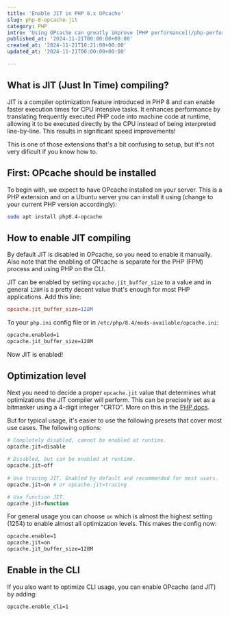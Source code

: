 ```yaml
---
title: 'Enable JIT in PHP 8.x OPcache'
slug: php-8-opcache-jit
category: PHP
intro: 'Using OPcache can greatly improve [PHP performance](/php-performance). By enabling Just In Time (JIT) compiling in OPcache you can improve it even more.'
published_at: '2024-11-21T00:00:00+00:00'
created_at: '2024-11-21T10:21:08+00:00'
updated_at: '2024-11-21T00:00:00+00:00'

---
```

## What is JIT (Just In Time) compiling?

JIT is a compiler optimization feature introduced in PHP 8 and can enable faster execution times for CPU intensive tasks.  It enhances performance by translating frequently executed PHP code into machine code at runtime, allowing it to be executed directly by the CPU instead of being interpreted line-by-line. This results in significant speed improvements!

This is one of those extensions that's a bit confusing to setup, but it's not very dificult if you know how to.

## First: OPcache should be installed

To begin with, we expect to have OPcache installed on your server. This is a PHP extension and on a Ubuntu server you can install it using (change to your current PHP version accordingly):

```bash
sudo apt install php8.4-opcache
```

## How to enable JIT compiling

By default JIT is disabled in OPcache, so you need to enable it manually. Also note that the enabling of OPcache is separate for the PHP (FPM) process and using PHP on the CLI.

JIT can be enabled by setting `opcache.jit_buffer_size` to a value and in general `128M` is a pretty decent value that's enough for most PHP applications. Add this line:

```ini
opcache.jit_buffer_size=128M
```

To your `php.ini` config file or in `/etc/php/8.4/mods-available/opcache.ini`:

```bash
opcache.enabled=1
opcache.jit_buffer_size=128M
```

Now JIT is enabled!

## Optimization level

Next you need to decide a proper `opcache.jit` value that determines what optimizations the JIT compiler will perform. This can be precisely set as a bitmasker using a 4-digit integer "CRTO". More on this in the [PHP docs](https://www.php.net/manual/en/opcache.configuration.php#ini.opcache.jit).

But for typical usage, it's easier to use the following presets that cover most use cases. The following options:

```php
# Completely disabled, cannot be enabled at runtime.
opcache.jit=disable
	
# Disabled, but can be enabled at runtime.
opcache.jit=off
	
# Use tracing JIT. Enabled by default and recommended for most users.
opcache.jit=on # or opcache.jit=tracing

# Use function JIT.
opcache.jit=function
```

For general usage you can choose `on` which is almost the highest setting (1254) to enable almost all optimization levels. This makes the config now:

```bash
opcache.enable=1
opcache.jit=on
opcache.jit_buffer_size=128M
```

## Enable in the CLI

If you also want to optimize CLI usage, you can enable OPcache (and JIT) by adding:

```bash
opcache.enable_cli=1
```